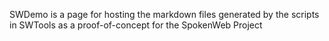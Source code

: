 SWDemo is a page for hosting the markdown files generated by the scripts in SWTools as a proof-of-concept for the SpokenWeb Project